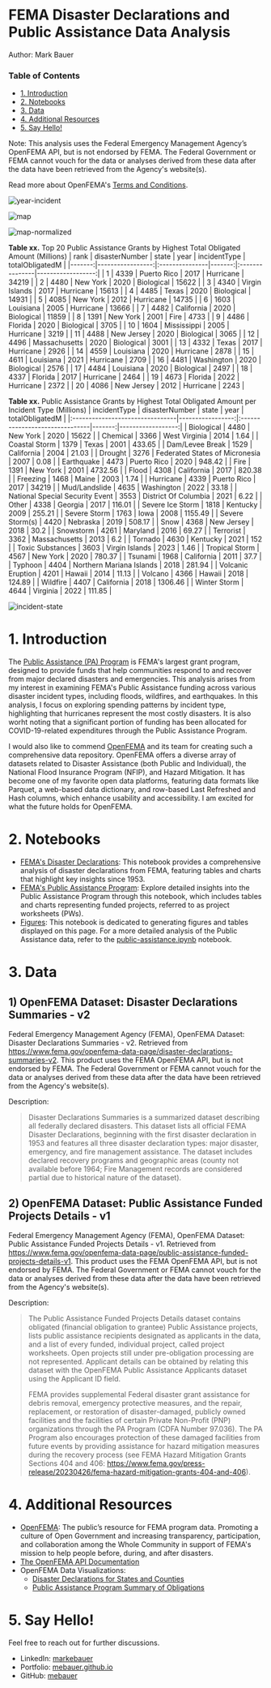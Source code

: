# FEMA Disaster Declarations and Public Assistance Data Analysis
Author: Mark Bauer

### Table of Contents
* [1. Introduction](#1-Introduction)  
* [2. Notebooks](#2-Notebooks)  
* [3. Data](#3-Data)  
* [4. Additional Resources](#4-Additional-Resources)  
* [5. Say Hello!](#5-Say-Hello)  

Note: This analysis uses the Federal Emergency Management Agency’s OpenFEMA API, but is not endorsed by FEMA. The Federal Government or FEMA cannot vouch for the data or analyses derived from these data after the data have been retrieved from the Agency's website(s).

Read more about OpenFEMA's [Terms and Conditions](https://www.fema.gov/about/openfema/terms-conditions).

![year-incident](figures/year-incident.png)

![map](figures/total-obligated-map.png)

![map-normalized](figures/total-obligated-normalized-map.png)

**Table xx.** Top 20 Public Assistance Grants by Highest Total Obligated Amount (Millions)
|   rank |   disasterNumber | state          |   year | incidentType   |   totalObligatedM |
|-------:|-----------------:|:---------------|-------:|:---------------|------------------:|
|      1 |             4339 | Puerto Rico    |   2017 | Hurricane      |             34219 |
|      2 |             4480 | New York       |   2020 | Biological     |             15622 |
|      3 |             4340 | Virgin Islands |   2017 | Hurricane      |             15613 |
|      4 |             4485 | Texas          |   2020 | Biological     |             14931 |
|      5 |             4085 | New York       |   2012 | Hurricane      |             14735 |
|      6 |             1603 | Louisiana      |   2005 | Hurricane      |             13666 |
|      7 |             4482 | California     |   2020 | Biological     |             11859 |
|      8 |             1391 | New York       |   2001 | Fire           |              4733 |
|      9 |             4486 | Florida        |   2020 | Biological     |              3705 |
|     10 |             1604 | Mississippi    |   2005 | Hurricane      |              3219 |
|     11 |             4488 | New Jersey     |   2020 | Biological     |              3065 |
|     12 |             4496 | Massachusetts  |   2020 | Biological     |              3001 |
|     13 |             4332 | Texas          |   2017 | Hurricane      |              2926 |
|     14 |             4559 | Louisiana      |   2020 | Hurricane      |              2878 |
|     15 |             4611 | Louisiana      |   2021 | Hurricane      |              2709 |
|     16 |             4481 | Washington     |   2020 | Biological     |              2576 |
|     17 |             4484 | Louisiana      |   2020 | Biological     |              2497 |
|     18 |             4337 | Florida        |   2017 | Hurricane      |              2464 |
|     19 |             4673 | Florida        |   2022 | Hurricane      |              2372 |
|     20 |             4086 | New Jersey     |   2012 | Hurricane      |              2243 |

**Table xx.** Public Assistance Grants by Highest Total Obligated Amount per Incident Type (Millions)
| incidentType                    |   disasterNumber | state                          |   year |   totalObligatedM |
|:--------------------------------|-----------------:|:-------------------------------|-------:|------------------:|
| Biological                      |             4480 | New York                       |   2020 |          15622    |
| Chemical                        |             3366 | West Virginia                  |   2014 |              1.64 |
| Coastal Storm                   |             1379 | Texas                          |   2001 |            433.65 |
| Dam/Levee Break                 |             1529 | California                     |   2004 |             21.03 |
| Drought                         |             3276 | Federated States of Micronesia |   2007 |              0.08 |
| Earthquake                      |             4473 | Puerto Rico                    |   2020 |            948.42 |
| Fire                            |             1391 | New York                       |   2001 |           4732.56 |
| Flood                           |             4308 | California                     |   2017 |            820.38 |
| Freezing                        |             1468 | Maine                          |   2003 |              1.74 |
| Hurricane                       |             4339 | Puerto Rico                    |   2017 |          34219    |
| Mud/Landslide                   |             4635 | Washington                     |   2022 |             33.18 |
| National Special Security Event |             3553 | District Of Columbia           |   2021 |              6.22 |
| Other                           |             4338 | Georgia                        |   2017 |            116.01 |
| Severe Ice Storm                |             1818 | Kentucky                       |   2009 |            255.21 |
| Severe Storm                    |             1763 | Iowa                           |   2008 |           1155.49 |
| Severe Storm(s)                 |             4420 | Nebraska                       |   2019 |            508.17 |
| Snow                            |             4368 | New Jersey                     |   2018 |             30.2  |
| Snowstorm                       |             4261 | Maryland                       |   2016 |             69.27 |
| Terrorist                       |             3362 | Massachusetts                  |   2013 |              6.2  |
| Tornado                         |             4630 | Kentucky                       |   2021 |            152    |
| Toxic Substances                |             3603 | Virgin Islands                 |   2023 |              1.46 |
| Tropical Storm                  |             4567 | New York                       |   2020 |            780.37 |
| Tsunami                         |             1968 | California                     |   2011 |             37.7  |
| Typhoon                         |             4404 | Northern Mariana Islands       |   2018 |            281.94 |
| Volcanic Eruption               |             4201 | Hawaii                         |   2014 |             11.13 |
| Volcano                         |             4366 | Hawaii                         |   2018 |            124.89 |
| Wildfire                        |             4407 | California                     |   2018 |           1306.46 |
| Winter Storm                    |             4644 | Virginia                       |   2022 |            111.85 |

![incident-state](figures/incident-state.png)


# 1. Introduction
The [Public Assistance (PA) Program](https://www.fema.gov/assistance/public) is FEMA's largest grant program, designed to provide funds that help communities respond to and recover from major declared disasters and emergencies. This analysis arises from my interest in examining FEMA's Public Assistance funding across various disaster incident types, including floods, wildfires, and earthquakes. In this analysis, I focus on exploring spending patterns by incident type, highlighting that hurricanes represent the most costly disasters. It is also worht noting that a significant portion of funding has been allocated for COVID-19-related expenditures through the Public Assistance Program.

I would also like to commend [OpenFEMA](https://www.fema.gov/about/reports-and-data/openfema) and its team for creating such a comprehensive data repository. OpenFEMA offers a diverse array of datasets related to Disaster Assistance (both Public and Individual), the National Flood Insurance Program (NFIP), and Hazard Mitigation. It has become one of my favorite open data platforms, featuring data formats like Parquet, a web-based data dictionary, and row-based Last Refreshed and Hash columns, which enhance usability and accessibility. I am excited for what the future holds for OpenFEMA.

# 2. Notebooks
- [FEMA's Disaster Declarations](https://github.com/mebauer/fema-disaster-information/blob/main/disaster-declarations.ipynb): This notebook provides a comprehensive analysis of disaster declarations from FEMA, featuring tables and charts that highlight key insights since 1953.
- [FEMA's Public Assistance Program](https://github.com/mebauer/fema-disaster-information/blob/main/public-assistance.ipynb): Explore detailed insights into the Public Assistance Program through this notebook, which includes tables and charts representing funded projects, referred to as project worksheets (PWs).
- [Figures](https://github.com/mebauer/fema-disaster-information/blob/main/figures.ipynb): This notebook is dedicated to generating figures and tables displayed on this page. For a more detailed analysis of the Public Assistance data, refer to the [public-assistance.ipynb](https://github.com/mebauer/fema-disaster-information/blob/main/public-assistance.ipynb) notebook.

# 3. Data
## 1) OpenFEMA Dataset: Disaster Declarations Summaries - v2
Federal Emergency Management Agency (FEMA), OpenFEMA Dataset: Disaster Declarations Summaries - v2. Retrieved from https://www.fema.gov/openfema-data-page/disaster-declarations-summaries-v2. This product uses the FEMA OpenFEMA API, but is not endorsed by FEMA. The Federal Government or FEMA cannot vouch for the data or analyses derived from these data after the data have been retrieved from the Agency's website(s).

Description:  
>Disaster Declarations Summaries is a summarized dataset describing all federally declared disasters. This dataset lists all official FEMA Disaster Declarations, beginning with the first disaster declaration in 1953 and features all three disaster declaration types: major disaster, emergency, and fire management assistance. The dataset includes declared recovery programs and geographic areas (county not available before 1964; Fire Management records are considered partial due to historical nature of the dataset).

## 2) OpenFEMA Dataset: Public Assistance Funded Projects Details - v1
Federal Emergency Management Agency (FEMA), OpenFEMA Dataset: Public Assistance Funded Projects Details - v1. Retrieved from https://www.fema.gov/openfema-data-page/public-assistance-funded-projects-details-v1. This product uses the FEMA OpenFEMA API, but is not endorsed by FEMA. The Federal Government or FEMA cannot vouch for the data or analyses derived from these data after the data have been retrieved from the Agency's website(s).

Description:  
>The Public Assistance Funded Projects Details dataset contains obligated (financial obligation to grantee) Public Assistance projects, lists public assistance recipients designated as applicants in the data, and a list of every funded, individual project, called project worksheets. Open projects still under pre-obligation processing are not represented. Applicant details can be obtained by relating this dataset with the OpenFEMA Public Assistance Applicants dataset using the Applicant ID field.
>
>FEMA provides supplemental Federal disaster grant assistance for debris removal, emergency protective measures, and the repair, replacement, or restoration of disaster-damaged, publicly owned facilities and the facilities of certain Private Non-Profit (PNP) organizations through the PA Program (CDFA Number 97.036). The PA Program also encourages protection of these damaged facilities from future events by providing assistance for hazard mitigation measures during the recovery process (see FEMA Hazard Mitigation Grants Sections 404 and 406: https://www.fema.gov/press-release/20230426/fema-hazard-mitigation-grants-404-and-406).

# 4. Additional Resources
- [OpenFEMA](https://www.fema.gov/about/reports-and-data/openfema): The public’s resource for FEMA program data. Promoting a culture of Open Government and increasing transparency, participation, and collaboration among the Whole Community in support of FEMA's mission to help people before, during, and after disasters.
- [The OpenFEMA API Documentation](https://www.fema.gov/about/openfema/api)
- OpenFEMA Data Visualizations:
    - [Disaster Declarations for States and Counties](https://www.fema.gov/data-visualization/disaster-declarations-states-and-counties)
    - [Public Assistance Program Summary of Obligations](https://www.fema.gov/data-visualization/public-assistance-program-summary-obligations)

# 5. Say Hello!
Feel free to reach out for further discussions.
- LinkedIn: [markebauer](https://www.linkedin.com/in/markebauer/)  
- Portfolio: [mebauer.github.io](https://mebauer.github.io/)
- GitHub: [mebauer](https://github.com/mebauer) 
